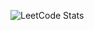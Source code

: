 ![LeetCode Stats](https://leetcard.jacoblin.cool/vcotir?theme=dark&font=Anek%20Gurmukhi&ext=heatmap)
